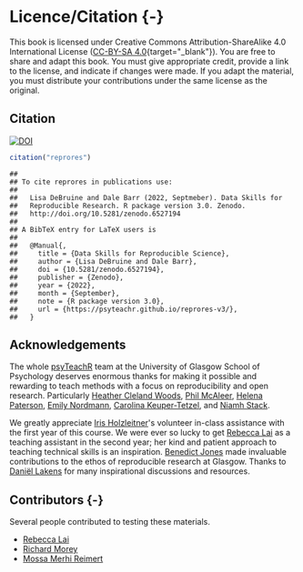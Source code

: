 # Licence/Citation {-}

This book is licensed under Creative Commons Attribution-ShareAlike 4.0 International License ([CC-BY-SA 4.0](https://creativecommons.org/licenses/by-sa/4.0/){target="_blank"}). You are free to share and adapt this book. You must give appropriate credit, provide a link to the license, and indicate if changes were made. If you adapt the material, you must distribute your contributions under the same license as the original.

## Citation

[![DOI](https://zenodo.org/badge/166541547.svg)](https://zenodo.org/badge/latestdoi/166541547)


```r
citation("reprores")
```

```
## 
## To cite reprores in publications use:
## 
##   Lisa DeBruine and Dale Barr (2022, Septmeber). Data Skills for
##   Reproducible Research. R package version 3.0. Zenodo.
##   http://doi.org/10.5281/zenodo.6527194
## 
## A BibTeX entry for LaTeX users is
## 
##   @Manual{,
##     title = {Data Skills for Reproducible Science},
##     author = {Lisa DeBruine and Dale Barr},
##     doi = {10.5281/zenodo.6527194},
##     publisher = {Zenodo},
##     year = {2022},
##     month = {September},
##     note = {R package version 3.0},
##     url = {https://psyteachr.github.io/reprores-v3/},
##   }
```

## Acknowledgements

The whole [psyTeachR](https://psyteachr.github.io) team at the University of Glasgow School of Psychology deserves enormous thanks for making it possible and rewarding to teach methods with a focus on reproducibility and open research. Particularly 
[Heather Cleland Woods](https://github.com/clelandwoods), 
[Phil McAleer](https://github.com/philmcaleer), 
[Helena Paterson](https://github.com/HelenaPaterson), 
[Emily Nordmann](https://github.com/emilynordmann),
[Carolina Keuper-Tetzel](https://github.com/carolinakt), and 
[Niamh Stack](https://github.com/eavanmac).

We greatly appreciate [Iris Holzleitner](https://github.com/orgs/facelab/people/iholzleitner)'s volunteer in-class assistance with the first year of this course. We were ever so lucky to get [Rebecca Lai](https://github.com/RebeccaJLai) as a teaching assistant in the second year; her kind and patient approach to teaching technical skills is an inspiration. [Benedict Jones](https://www.strath.ac.uk/staff/jonesbenedictprofessor/) made invaluable contributions to the ethos of reproducible research at Glasgow. Thanks to [Daniël Lakens](https://github.com/Lakens) for many inspirational discussions and resources.

## Contributors {-}

Several people contributed to testing these materials.

* [Rebecca Lai](https://github.com/RebeccaJLai)
* [Richard Morey](https://github.com/richarddmorey)
* [Mossa Merhi Reimert](https://github.com/CGMossa)
